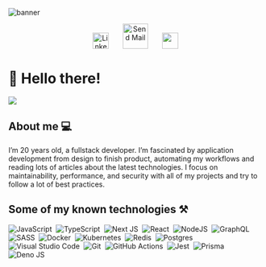 ![banner](https://github.com/Camelik/Camelik/assets/42066908/fd67a9bf-5e13-4c0e-9a19-ee63f02484ad)

<p align="center">
  <a target="_blank" rel="noopener noreferrer" href="https://www.linkedin.com/in/kamil-sankowski/"><img width="32px" alt="Linkedin" title="Linkedin" src="https://i.imgur.com/kemdXHc.png"/></a>
  &#8287;&#8287;&#8287;&#8287;&#8287;
  <a target="_blank" rel="noopener noreferrer" href="mailto:kamil.sankowski@gmail.com"><img width="50px" alt="Send Mail" title="Send me mail" src="https://i.imgur.com/LuJkcTM.png"/></a>
  &#8287;&#8287;&#8287;&#8287;&#8287;
  <a target="_blank" rel="noopener noreferrer" href="https://sankowski.dev" alt="Portfolio" title="My portfolio"><img width="32px" src="https://i.imgur.com/TSaF1FM.png"/></a>
</p>

# 👋 Hello there!
![](https://komarev.com/ghpvc/?username=Camelik&color=orange)

## About me 💻

I’m 20 years old, a fullstack developer. I’m fascinated by application development from design to finish product, automating my workflows and reading lots of articles about the latest technologies. I focus on 
maintainability, performance, and security with all of my projects and try to follow a lot of best practices.

## Some of my known technologies ⚒️

![JavaScript](https://img.shields.io/badge/javascript-%23323330.svg?style=for-the-badge&logo=javascript&logoColor=%23F7DF1E)&nbsp;
![TypeScript](https://img.shields.io/badge/typescript-%23007ACC.svg?style=for-the-badge&logo=typescript&logoColor=white)&nbsp;
![Next JS](https://img.shields.io/badge/Next-black?style=for-the-badge&logo=next.js&logoColor=white)&nbsp;
![React](https://img.shields.io/badge/react-%2320232a.svg?style=for-the-badge&logo=react&logoColor=%2361DAFB)&nbsp;
![NodeJS](https://img.shields.io/badge/node.js-6DA55F?style=for-the-badge&logo=node.js&logoColor=white)&nbsp;
![GraphQL](https://img.shields.io/badge/-GraphQL-E10098?style=for-the-badge&logo=graphql&logoColor=white)&nbsp;
![SASS](https://img.shields.io/badge/SASS-hotpink.svg?style=for-the-badge&logo=SASS&logoColor=white)&nbsp;
![Docker](https://img.shields.io/badge/docker-%230db7ed.svg?style=for-the-badge&logo=docker&logoColor=white)&nbsp;
![Kubernetes](https://img.shields.io/badge/kubernetes-%23326ce5.svg?style=for-the-badge&logo=kubernetes&logoColor=white)&nbsp;
![Redis](https://img.shields.io/badge/redis-%23DD0031.svg?style=for-the-badge&logo=redis&logoColor=white)&nbsp;
![Postgres](https://img.shields.io/badge/postgres-%23316192.svg?style=for-the-badge&logo=postgresql&logoColor=white)&nbsp;
![Visual Studio Code](https://img.shields.io/badge/Visual%20Studio%20Code-0078d7.svg?style=for-the-badge&logo=visual-studio-code&logoColor=white)&nbsp;
![Git](https://img.shields.io/badge/git-%23F05033.svg?style=for-the-badge&logo=git&logoColor=white)&nbsp;
![GitHub Actions](https://img.shields.io/badge/github%20actions-%232671E5.svg?style=for-the-badge&logo=githubactions&logoColor=white)&nbsp;
![Jest](https://img.shields.io/badge/-jest-%23C21325?style=for-the-badge&logo=jest&logoColor=white)&nbsp;
![Prisma](https://img.shields.io/badge/Prisma-3982CE?style=for-the-badge&logo=Prisma&logoColor=white)&nbsp;
![Deno JS](https://img.shields.io/badge/deno%20js-000000?style=for-the-badge&logo=deno&logoColor=white)
